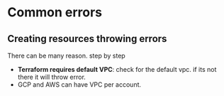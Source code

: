 # Common errors

## Creating resources throwing errors

There can be many reason. step by step

- **Terraform requires default VPC**: check for the default vpc. if its not there it will throw error.
- GCP and AWS can have VPC per account.
